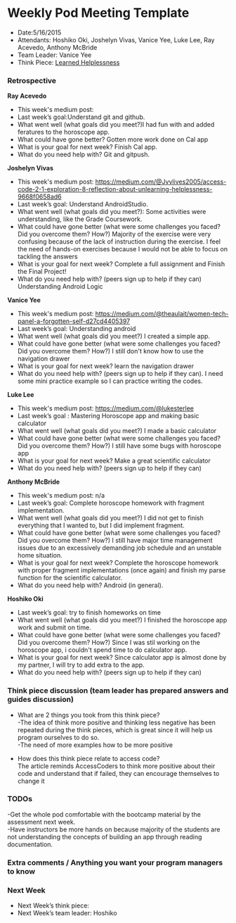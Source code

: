 # Weekly Pod Meeting Template

* Date:5/16/2015
* Attendants: Hoshiko Oki, Joshelyn Vivas, Vanice Yee, Luke Lee, Ray Acevedo, Anthony McBride
* Team Leader: Vanice Yee
* Think Piece:  [Learned Helplessness](<http://braythwayt.com/2015/01/20/learned-helplessness.html>)

### Retrospective

**Ray Acevedo**

* This week's medium post:
* Last week’s goal:Understand git and github.
* What went well (what goals did you meet?)I had fun with and added feratures to the horoscope app.
* What could have gone better? Gotten more work done on Cal app
* What is your goal for next week? Finish Cal app.
* What do you need help with? Git and gitpush.

**Joshelyn Vivas**

* This week's medium post: https://medium.com/@Jvvlives2005/access-code-2-1-exploration-8-reflection-about-unlearning-helplessness-9668f0658ad6
* Last week’s goal: Understand AndroidStudio.
* What went well (what goals did you meet?): Some activities were understanding, like the Grade Coursework.
* What could have gone better (what were some challenges you faced? Did you overcome them? How?) Majority of the exercise were very confusing because of the lack of instruction during the exercise. 
I feel the need of hands-on exercises because I would not be able to focus on tackling the answers
* What is your goal for next week? Complete a full assignment and Finish the Final Project!
* What do you need help with? (peers sign up to help if they can) Understanding Android Logic

**Vanice Yee**

* This week's medium post: https://medium.com/@theaulait/women-tech-panel-a-forgotten-self-d27cd4405397
* Last week’s goal: Understanding android
* What went well (what goals did you meet?) I created a simple app. 
* What could have gone better (what were some challenges you faced? Did you overcome them? How?) I still don't know how to use the navigation drawer
* What is your goal for next week? learn the navigation drawer
* What do you need help with? (peers sign up to help if they can). I need some mini practice example so I can practice writing the codes. 

**Luke Lee**

* This week's medium post: https://medium.com/@lukesterlee
* Last week’s goal : Mastering Horoscope app and making basic calculator
* What went well (what goals did you meet?) I made a basic calculator
* What could have gone better (what were some challenges you faced? Did you overcome them? How?) I still have some bugs with horoscope app
* What is your goal for next week? Make a great scientific calculator
* What do you need help with? (peers sign up to help if they can)

**Anthony McBride**

* This week's medium post: n/a
* Last week’s goal: Complete horoscope homework with fragment implementation.
* What went well (what goals did you meet?) I did not get to finish everything that I wanted to, but I did implement fragment.
* What could have gone better (what were some challenges you faced? Did you overcome them? How?) I still have major time management issues due to an excessively demanding job schedule and an unstable home situation.
* What is your goal for next week? Complete the horoscope homework with proper fragment implementations (once again) and finish my parse function for the scientific calculator.
* What do you need help with? Android (in general).

**Hoshiko Oki**

* Last week’s goal: try to finish homeworks on time
* What went well (what goals did you meet?) I finished the horoscope app work and submit on time.
* What could have gone better (what were some challenges you faced? Did you overcome them? How?)  Since I was stil working on the horoscope app, i couldn't spend time to do calculator app.  
* What is your goal for next week? Since calculator app is almost done by my partner, I will try to add extra to the app.
* What do you need help with? (peers sign up to help if they can)

### Think piece discussion (team leader has prepared answers and guides discussion)

* What are 2 things you took from this think piece?<br>
-The idea of think more positive and thinking less negative has been repeated during the think pieces, which is great since it will help us program ourselves to do so. <br>
-The need of more examples how to be more positive

* How does this think piece relate to access code? <br>
The article reminds AccessCoders to think more positive about their code and understand that if failed, they can encourage themselves to change it

### TODOs

-Get the whole pod comfortable with the bootcamp material by the assessment next week. <br>
-Have instructors be more hands on because majority of the students are not understanding the concepts of building an app through reading documentation. 

### Extra comments / Anything you want your program managers to know

### Next Week

* Next Week’s think piece:
* Next Week’s team leader: Hoshiko

